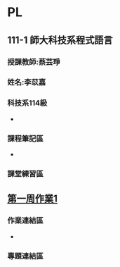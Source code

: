 # PL
## 111-1 師大科技系程式語言
### 授課教師:蔡芸琤
### 姓名:李苡嘉
### 科技系114級
-
### 課程筆記區
-
### 課堂練習區
[第一周作業1](https://github.com/vivilee0712/PL/blob/main/PL_HW1-1.ipynb)
-
### 作業連結區
-
### 專題連結區
